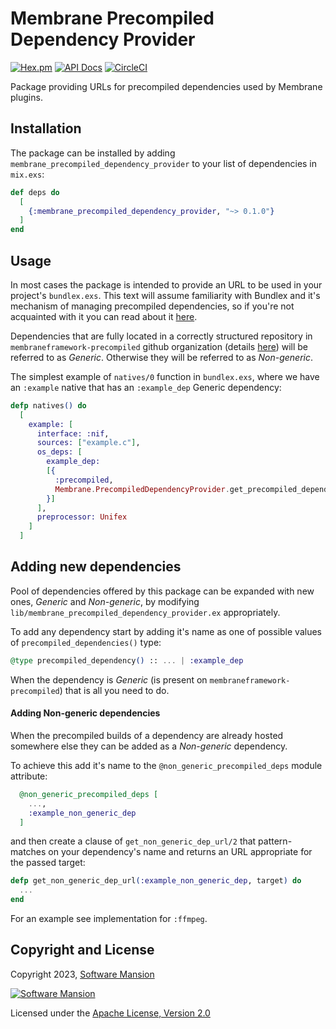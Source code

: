 # Membrane Precompiled Dependency Provider

[![Hex.pm](https://img.shields.io/hexpm/v/membrane_precompiled_dependency_provider.svg)](https://hex.pm/packages/membrane_precompiled_dependency_provider)
[![API Docs](https://img.shields.io/badge/api-docs-yellow.svg?style=flat)](https://hexdocs.pm/membrane_precompiled_dependency_provider/)
[![CircleCI](https://circleci.com/gh/membraneframework/membrane_precompiled_dependency_provider.svg?style=svg)](https://circleci.com/gh/membraneframework/membrane_precompiled_dependency_provider)

Package providing URLs for precompiled dependencies used by Membrane plugins.

## Installation

The package can be installed by adding `membrane_precompiled_dependency_provider` to your list of dependencies in `mix.exs`:

```elixir
def deps do
  [
    {:membrane_precompiled_dependency_provider, "~> 0.1.0"}
  ]
end
```

## Usage

In most cases the package is intended to provide an URL to be used in your project's `bundlex.exs`. This text will assume familiarity with Bundlex and it's mechanism of managing precompiled dependencies, so if you're not acquainted with it you can read about it [here](https://hexdocs.pm/bundlex/readme.html).

Dependencies that are fully located in a correctly structured repository in `membraneframework-precompiled` github organization (details [here](https://github.com/membraneframework-precompiled)) will be referred to as _Generic_. Otherwise they will be referred to as _Non-generic_.

The simplest example of `natives/0` function in `bundlex.exs`, where we have an `:example` native that has an `:example_dep` Generic dependency:

```elixir
defp natives() do
  [
    example: [
      interface: :nif,
      sources: ["example.c"],
      os_deps: [
        example_dep: 
        [{
          :precompiled, 
          Membrane.PrecompiledDependencyProvider.get_precompiled_dependency_url(:example_dep)
        }]
      ],
      preprocessor: Unifex
    ]
  ]
```

## Adding new dependencies

Pool of dependencies offered by this package can be expanded with new ones, _Generic_ and _Non-generic_, by modifying `lib/membrane_precompiled_dependency_provider.ex` appropriately.

To add any dependency start by adding it's name as one of possible values of `precompiled_dependencies()` type:
```elixir
@type precompiled_dependency() :: ... | :example_dep
```

When the dependency is _Generic_ (is present on `membraneframework-precompiled`) that is all you need to do.

#### Adding Non-generic dependencies

When the precompiled builds of a dependency are already hosted somewhere else they can be added as a _Non-generic_ dependency. 

To achieve this add it's name to the `@non_generic_precompiled_deps` module attribute:

```elixir
  @non_generic_precompiled_deps [
    ...,
    :example_non_generic_dep
  ] 
```

and then create a clause of `get_non_generic_dep_url/2` that pattern-matches on your dependency's name and returns an URL appropriate for the passed target:

```elixir
defp get_non_generic_dep_url(:example_non_generic_dep, target) do
  ...
end
```
 
For an example see implementation for `:ffmpeg`.

## Copyright and License

Copyright 2023, [Software Mansion](https://swmansion.com/?utm_source=git&utm_medium=readme&utm_campaign=membrane)

[![Software Mansion](https://logo.swmansion.com/logo?color=white&variant=desktop&width=200&tag=membrane-github)](https://swmansion.com/?utm_source=git&utm_medium=readme&utm_campaign=membrane)

Licensed under the [Apache License, Version 2.0](LICENSE)